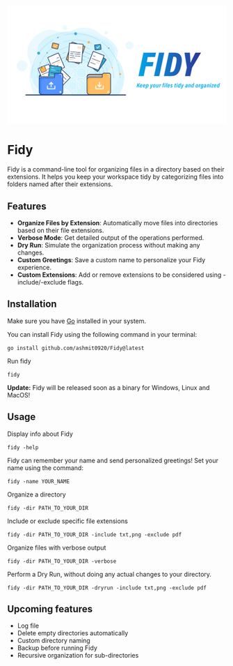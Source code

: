 ![Fidy](./assets/fidy.png)

# Fidy

Fidy is a command-line tool for organizing files in a directory based on their extensions. It helps you keep your workspace tidy by categorizing files into folders named after their extensions.

## Features

- **Organize Files by Extension**: Automatically move files into directories based on their file extensions.
- **Verbose Mode**: Get detailed output of the operations performed.
- **Dry Run**: Simulate the organization process without making any changes.
- **Custom Greetings**: Save a custom name to personalize your Fidy experience.
- **Custom Extensions**: Add or remove extensions to be considered using -include/-exclude flags.

## Installation

Make sure you have [Go](https://go.dev/doc/install) installed in your system.

You can install Fidy using the following command in your terminal:
```
go install github.com/ashmit0920/Fidy@latest
```

Run fidy
```
fidy
```
**Update:** Fidy will be released soon as a binary for Windows, Linux and MacOS!

## Usage

Display info about Fidy
```
fidy -help
```

Fidy can remember your name and send personalized greetings! Set your name using the command:
```
fidy -name YOUR_NAME
```

Organize a directory
```
fidy -dir PATH_TO_YOUR_DIR
```

Include or exclude specific file extensions
```
fidy -dir PATH_TO_YOUR_DIR -include txt,png -exclude pdf
```

Organize files with verbose output
```
fidy -dir PATH_TO_YOUR_DIR -verbose
```

Perform a Dry Run, without doing any actual changes to your directory.
```
fidy -dir PATH_TO_YOUR_DIR -dryrun -include txt,png -exclude pdf
```

## Upcoming features

- Log file
- Delete empty directories automatically
- Custom directory naming
- Backup before running Fidy
- Recursive organization for sub-directories